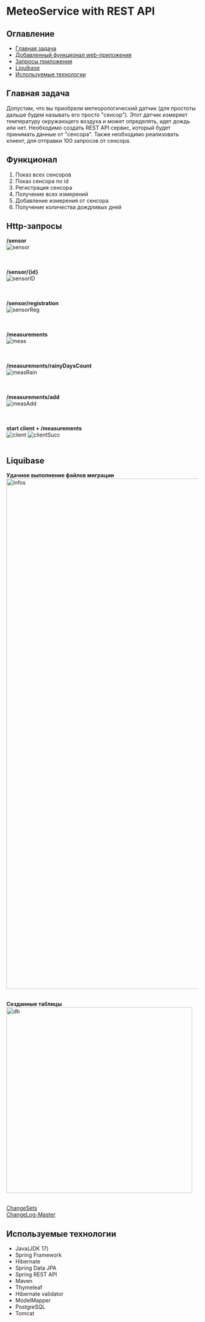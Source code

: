 # MeteoService with REST API

## Оглавление
* [Главная задача](#главная-задача)
* [Добавленный функционал web-приложения](#функционал)
* [Запросы приложения](#http-запросы)
* [Liquibase](#liquibase)
* [Используемые технологии](#используемые-технологии)

## Главная задача
Допустим, что вы приобрели метеорологический датчик (для простоты дальше будем называть его просто "сенсор"). Этот датчик измеряет температуру окружающего воздуха и может определять, идет дождь или нет. Необходимо создать REST API сервис, который будет принимать данные от "сенсора". Также необходимо реализовать клиент, для отправки 100 запросов от сенсора.</br>

## Функционал
1) Показ всех сенсоров
2) Показ сенсора по id
3) Регистрация сенсора
4) Получение всех измерений
5) Добавление измерения от сенсора
6) Получение количества дождливых дней

## Http-запросы
__/sensor__    
![sensor](https://github.com/necha143/MeteoService/assets/113212609/37bf8206-7e3e-43e6-a68e-0fcfc8ad30d6)

</br></br>
__/sensor/{id}__   
![sensorID](https://github.com/necha143/MeteoService/assets/113212609/3474daed-221d-4e63-8808-a151324044c4)

</br></br>
__/sensor/registration__   
![sensorReg](https://github.com/necha143/MeteoService/assets/113212609/7d5e9f8e-5168-4a54-b366-733b86ce2469)

</br></br>
__/measurements__   
![meas](https://github.com/necha143/MeteoService/assets/113212609/82930224-5772-442a-b2e2-3bc5e3bc615f)

</br></br>
__/measurements/rainyDaysCount__   
![measRain](https://github.com/necha143/MeteoService/assets/113212609/2b4ea791-6f7e-49c8-b2dd-744f48a4067c)

</br></br>
__/measurements/add__   
![measAdd](https://github.com/necha143/MeteoService/assets/113212609/f1bec538-7f3e-45a4-ba6b-010755a0d053)

</br></br>
__start client + /measurements__   
![client](https://github.com/necha143/MeteoService/assets/113212609/4856e37c-788c-42af-88d1-d9bb81b9d28f)
![clientSucc](https://github.com/necha143/MeteoService/assets/113212609/c1513e8a-07f4-4773-b09c-83def5482db3)
</br></br>

## Liquibase
__Удачное выполнение файлов миграции__
<img width="1338" alt="infos" src="https://github.com/necha143/MeteoService/assets/113212609/36b33440-fba3-42aa-bff3-01eb32b96b3c">
</br></br>

__Созданные таблицы__
<img width="487" alt="db" src="https://github.com/necha143/MeteoService/assets/113212609/8cc5aa16-2c10-4d58-aa3c-8458f45dba40">
</br></br>

[ChangeSets](https://github.com/necha143/MeteoService/tree/master/src/main/resources/db.changelog/changeset)
</br>
[ChangeLog-Master](https://github.com/necha143/MeteoService/blob/master/src/main/resources/db.changelog/db.changelog-master.yaml)
</br>


## Используемые технологии 
* Java(JDK 17)
* Spring Framework
* Hibernate
* Spring Data JPA
* Spring REST API
* Maven
* Thymeleaf
* Hibernate validator
* ModelMapper
* PostgreSQL
* Tomcat
